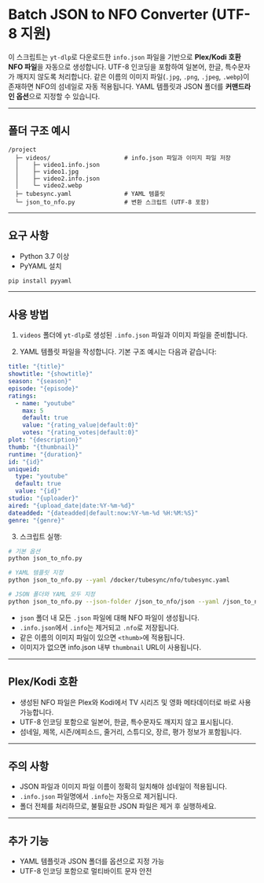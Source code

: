 # Batch JSON to NFO Converter (UTF-8 지원)

이 스크립트는 `yt-dlp`로 다운로드한 `info.json` 파일을 기반으로 **Plex/Kodi 호환 NFO 파일**을 자동으로 생성합니다.
UTF-8 인코딩을 포함하여 일본어, 한글, 특수문자가 깨지지 않도록 처리합니다.
같은 이름의 이미지 파일(`.jpg`, `.png`, `.jpeg`, `.webp`)이 존재하면 NFO의 섬네일로 자동 적용됩니다.
YAML 템플릿과 JSON 폴더를 **커맨드라인 옵션**으로 지정할 수 있습니다.

---

## 폴더 구조 예시

```
/project
  ├─ videos/                     # info.json 파일과 이미지 파일 저장
  │    ├─ video1.info.json
  │    ├─ video1.jpg
  │    ├─ video2.info.json
  │    └─ video2.webp
  ├─ tubesync.yaml               # YAML 템플릿
  └─ json_to_nfo.py              # 변환 스크립트 (UTF-8 포함)
```

---

## 요구 사항

* Python 3.7 이상
* PyYAML 설치

```bash
pip install pyyaml
```

---

## 사용 방법

1. `videos` 폴더에 `yt-dlp`로 생성된 `.info.json` 파일과 이미지 파일을 준비합니다.

2. YAML 템플릿 파일을 작성합니다.
   기본 구조 예시는 다음과 같습니다:

```yaml
title: "{title}"
showtitle: "{showtitle}"
season: "{season}"
episode: "{episode}"
ratings:
  - name: "youtube"
    max: 5
    default: true
    value: "{rating_value|default:0}"
    votes: "{rating_votes|default:0}"
plot: "{description}"
thumb: "{thumbnail}"
runtime: "{duration}"
id: "{id}"
uniqueid:
  type: "youtube"
  default: true
  value: "{id}"
studio: "{uploader}"
aired: "{upload_date|date:%Y-%m-%d}"
dateadded: "{dateadded|default:now:%Y-%m-%d %H:%M:%S}"
genre: "{genre}"
```

3. 스크립트 실행:

```bash
# 기본 옵션
python json_to_nfo.py

# YAML 템플릿 지정
python json_to_nfo.py --yaml /docker/tubesync/nfo/tubesync.yaml

# JSON 폴더와 YAML 모두 지정
python json_to_nfo.py --json-folder /json_to_nfo/json --yaml /json_to_nfo/tubesync.yaml
```

* `json` 폴더 내 모든 `.json` 파일에 대해 NFO 파일이 생성됩니다.
* `.info.json`에서 `.info`는 제거되고 `.nfo`로 저장됩니다.
* 같은 이름의 이미지 파일이 있으면 `<thumb>`에 적용됩니다.
* 이미지가 없으면 info.json 내부 `thumbnail` URL이 사용됩니다.

---

## Plex/Kodi 호환

* 생성된 NFO 파일은 Plex와 Kodi에서 TV 시리즈 및 영화 메타데이터로 바로 사용 가능합니다.
* UTF-8 인코딩 포함으로 일본어, 한글, 특수문자도 깨지지 않고 표시됩니다.
* 섬네일, 제목, 시즌/에피소드, 줄거리, 스튜디오, 장르, 평가 정보가 포함됩니다.

---

## 주의 사항

* JSON 파일과 이미지 파일 이름이 정확히 일치해야 섬네일이 적용됩니다.
* `.info.json` 파일명에서 `.info`는 자동으로 제거됩니다.
* 폴더 전체를 처리하므로, 불필요한 JSON 파일은 제거 후 실행하세요.

---

## 추가 기능

* YAML 템플릿과 JSON 폴더를 옵션으로 지정 가능
* UTF-8 인코딩 포함으로 멀티바이트 문자 안전
